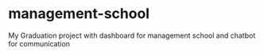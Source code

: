 # management-school
My Graduation project with dashboard for management school and chatbot for communication

